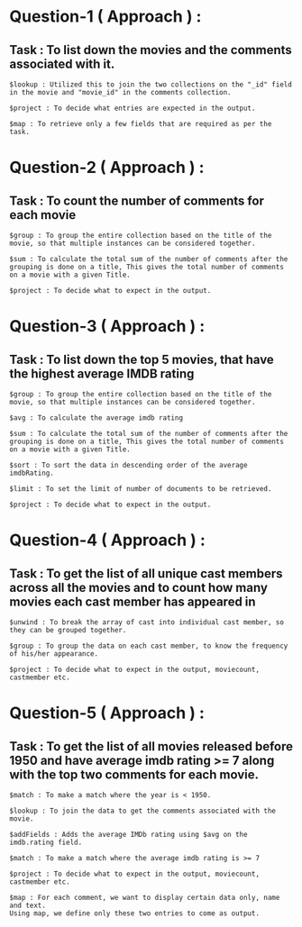 # Question-1 ( Approach ) :
## Task : To list down the movies and the comments associated with it.
    $lookup : Utilized this to join the two collections on the "_id" field in the movie and "movie_id" in the comments collection.

    $project : To decide what entries are expected in the output.

    $map : To retrieve only a few fields that are required as per the task.

# Question-2 ( Approach ) :
## Task : To count the number of comments for each movie
    $group : To group the entire collection based on the title of the movie, so that multiple instances can be considered together.

    $sum : To calculate the total sum of the number of comments after the grouping is done on a title, This gives the total number of comments on a movie with a given Title.

    $project : To decide what to expect in the output.

# Question-3 ( Approach ) :
## Task : To list down the top 5 movies, that have the highest average IMDB rating

    $group : To group the entire collection based on the title of the movie, so that multiple instances can be considered together.

    $avg : To calculate the average imdb rating

    $sum : To calculate the total sum of the number of comments after the grouping is done on a title, This gives the total number of comments on a movie with a given Title.

    $sort : To sort the data in descending order of the average imdbRating.

    $limit : To set the limit of number of documents to be retrieved.

    $project : To decide what to expect in the output.

# Question-4 ( Approach ) :
## Task : To get the list of all unique cast members across all the movies and to count how many movies each cast member has appeared in

    $unwind : To break the array of cast into individual cast member, so they can be grouped together.

    $group : To group the data on each cast member, to know the frequency of his/her appearance.

    $project : To decide what to expect in the output, moviecount, castmember etc.

# Question-5 ( Approach ) :
## Task : To get the list of all movies released before 1950 and have average imdb rating >= 7 along with the top two comments for each movie.

    $match : To make a match where the year is < 1950.

    $lookup : To join the data to get the comments associated with the movie.

    $addFields : Adds the average IMDb rating using $avg on the imdb.rating field.

    $match : To make a match where the average imdb rating is >= 7

    $project : To decide what to expect in the output, moviecount, castmember etc.

    $map : For each comment, we want to display certain data only, name and text.
    Using map, we define only these two entries to come as output.
